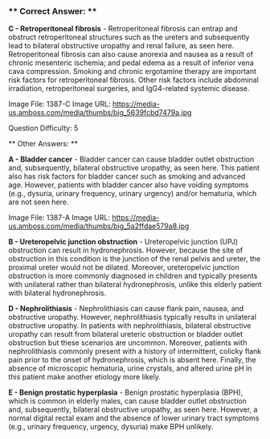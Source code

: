 ### ** Correct Answer: **

**C - Retroperitoneal fibrosis** - Retroperitoneal fibrosis can entrap and obstruct retroperitoneal structures such as the ureters and subsequently lead to bilateral obstructive uropathy and renal failure, as seen here. Retroperitoneal fibrosis can also cause anorexia and nausea as a result of chronic mesenteric ischemia; and pedal edema as a result of inferior vena cava compression. Smoking and chronic ergotamine therapy are important risk factors for retroperitoneal fibrosis. Other risk factors include abdominal irradiation, retroperitoneal surgeries, and IgG4-related systemic disease.

Image File: 1387-C
Image URL: https://media-us.amboss.com/media/thumbs/big_5639fcbd7479a.jpg

Question Difficulty: 5

** Other Answers: **

**A - Bladder cancer** - Bladder cancer can cause bladder outlet obstruction and, subsequently, bilateral obstructive uropathy, as seen here. This patient also has risk factors for bladder cancer such as smoking and advanced age. However, patients with bladder cancer also have voiding symptoms (e.g., dysuria, urinary frequency, urinary urgency) and/or hematuria, which are not seen here.

Image File: 1387-A
Image URL: https://media-us.amboss.com/media/thumbs/big_5a2ffdae579a8.jpg

**B - Ureteropelvic junction obstruction** - Ureteropelvic junction (UPJ) obstruction can result in hydronephrosis. However, because the site of obstruction in this condition is the junction of the renal pelvis and ureter, the proximal ureter would not be dilated. Moreover, ureteropelvic junction obstruction is more commonly diagnosed in children and typically presents with unilateral rather than bilateral hydronephrosis, unlike this elderly patient with bilateral hydronephrosis.

**D - Nephrolithiasis** - Nephrolithiasis can cause flank pain, nausea, and obstructive uropathy. However, nephrolithiasis typically results in unilateral obstructive uropathy. In patients with nephrolithiasis, bilateral obstructive uropathy can result from bilateral ureteric obstruction or bladder outlet obstruction but these scenarios are uncommon. Moreover, patients with nephrolithiasis commonly present with a history of intermittent, colicky flank pain prior to the onset of hydronephrosis, which is absent here. Finally, the absence of microscopic hematuria, urine crystals, and altered urine pH in this patient make another etiology more likely.

**E - Benign prostatic hyperplasia** - Benign prostatic hyperplasia (BPH), which is common in elderly males, can cause bladder outlet obstruction and, subsequently, bilateral obstructive uropathy, as seen here. However, a normal digital rectal exam and the absence of lower urinary tract symptoms (e.g., urinary frequency, urgency, dysuria) make BPH unlikely.

